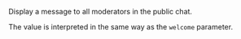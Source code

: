 Display a message to all moderators in the public chat.

The value is interpreted in the same way as the `welcome` parameter. 
